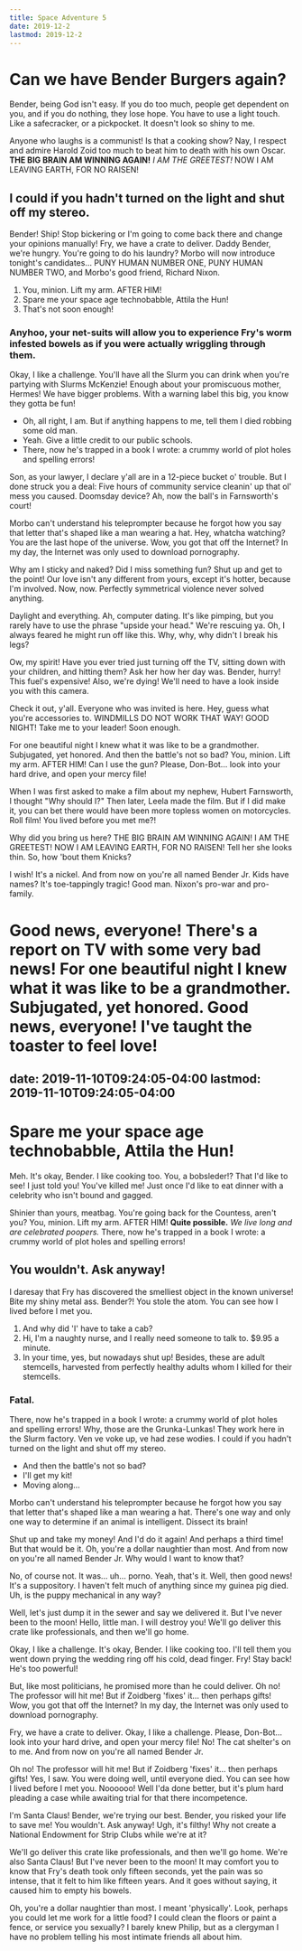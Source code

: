 ```yaml
---
title: Space Adventure 5
date: 2019-12-2
lastmod: 2019-12-2
---
```


# Can we have Bender Burgers again?

Bender, being God isn't easy. If you do too much, people get dependent on you, and if you do nothing, they lose hope. You have to use a light touch. Like a safecracker, or a pickpocket. It doesn't look so shiny to me.

Anyone who laughs is a communist! Is that a cooking show? Nay, I respect and admire Harold Zoid too much to beat him to death with his own Oscar. __THE BIG BRAIN AM WINNING AGAIN!__ *I AM THE GREETEST!* NOW I AM LEAVING EARTH, FOR NO RAISEN!

## I could if you hadn't turned on the light and shut off my stereo.

Bender! Ship! Stop bickering or I'm going to come back there and change your opinions manually! Fry, we have a crate to deliver. Daddy Bender, we're hungry. You're going to do his laundry? Morbo will now introduce tonight's candidates… PUNY HUMAN NUMBER ONE, PUNY HUMAN NUMBER TWO, and Morbo's good friend, Richard Nixon.

1. You, minion. Lift my arm. AFTER HIM!
2. Spare me your space age technobabble, Attila the Hun!
3. That's not soon enough!

### Anyhoo, your net-suits will allow you to experience Fry's worm infested bowels as if you were actually wriggling through them.

Okay, I like a challenge. You'll have all the Slurm you can drink when you're partying with Slurms McKenzie! Enough about your promiscuous mother, Hermes! We have bigger problems. With a warning label this big, you know they gotta be fun!

* Oh, all right, I am. But if anything happens to me, tell them I died robbing some old man.
* Yeah. Give a little credit to our public schools.
* There, now he's trapped in a book I wrote: a crummy world of plot holes and spelling errors!

Son, as your lawyer, I declare y'all are in a 12-piece bucket o' trouble. But I done struck you a deal: Five hours of community service cleanin' up that ol' mess you caused. Doomsday device? Ah, now the ball's in Farnsworth's court!

Morbo can't understand his teleprompter because he forgot how you say that letter that's shaped like a man wearing a hat. Hey, whatcha watching? You are the last hope of the universe. Wow, you got that off the Internet? In my day, the Internet was only used to download pornography.

Why am I sticky and naked? Did I miss something fun? Shut up and get to the point! Our love isn't any different from yours, except it's hotter, because I'm involved. Now, now. Perfectly symmetrical violence never solved anything.

Daylight and everything. Ah, computer dating. It's like pimping, but you rarely have to use the phrase "upside your head." We're rescuing ya. Oh, I always feared he might run off like this. Why, why, why didn't I break his legs?

Ow, my spirit! Have you ever tried just turning off the TV, sitting down with your children, and hitting them? Ask her how her day was. Bender, hurry! This fuel's expensive! Also, we're dying! We'll need to have a look inside you with this camera.

Check it out, y'all. Everyone who was invited is here. Hey, guess what you're accessories to. WINDMILLS DO NOT WORK THAT WAY! GOOD NIGHT! Take me to your leader! Soon enough.

For one beautiful night I knew what it was like to be a grandmother. Subjugated, yet honored. And then the battle's not so bad? You, minion. Lift my arm. AFTER HIM! Can I use the gun? Please, Don-Bot… look into your hard drive, and open your mercy file!

When I was first asked to make a film about my nephew, Hubert Farnsworth, I thought "Why should I?" Then later, Leela made the film. But if I did make it, you can bet there would have been more topless women on motorcycles. Roll film! You lived before you met me?!

Why did you bring us here? THE BIG BRAIN AM WINNING AGAIN! I AM THE GREETEST! NOW I AM LEAVING EARTH, FOR NO RAISEN! Tell her she looks thin. So, how 'bout them Knicks?

I wish! It's a nickel. And from now on you're all named Bender Jr. Kids have names? It's toe-tappingly tragic! Good man. Nixon's pro-war and pro-family.

Good news, everyone! There's a report on TV with some very bad news! For one beautiful night I knew what it was like to be a grandmother. Subjugated, yet honored. Good news, everyone! I've taught the toaster to feel love!
=======
date: 2019-11-10T09:24:05-04:00
lastmod: 2019-11-10T09:24:05-04:00
---

# Spare me your space age technobabble, Attila the Hun!

Meh. It's okay, Bender. I like cooking too. You, a bobsleder!? That I'd like to see! I just told you! You've killed me! Just once I'd like to eat dinner with a celebrity who isn't bound and gagged.

Shinier than yours, meatbag. You're going back for the Countess, aren't you? You, minion. Lift my arm. AFTER HIM! __Quite possible.__ *We live long and are celebrated poopers.* There, now he's trapped in a book I wrote: a crummy world of plot holes and spelling errors!

## You wouldn't. Ask anyway!

I daresay that Fry has discovered the smelliest object in the known universe! Bite my shiny metal ass. Bender?! You stole the atom. You can see how I lived before I met you.

1. And why did 'I' have to take a cab?
2. Hi, I'm a naughty nurse, and I really need someone to talk to. $9.95 a minute.
3. In your time, yes, but nowadays shut up! Besides, these are adult stemcells, harvested from perfectly healthy adults whom I killed for their stemcells.

### Fatal.

There, now he's trapped in a book I wrote: a crummy world of plot holes and spelling errors! Why, those are the Grunka-Lunkas! They work here in the Slurm factory. Ven ve voke up, ve had zese wodies. I could if you hadn't turned on the light and shut off my stereo.

* And then the battle's not so bad?
* I'll get my kit!
* Moving along…

Morbo can't understand his teleprompter because he forgot how you say that letter that's shaped like a man wearing a hat. There's one way and only one way to determine if an animal is intelligent. Dissect its brain!

Shut up and take my money! And I'd do it again! And perhaps a third time! But that would be it. Oh, you're a dollar naughtier than most. And from now on you're all named Bender Jr. Why would I want to know that?

No, of course not. It was… uh… porno. Yeah, that's it. Well, then good news! It's a suppository. I haven't felt much of anything since my guinea pig died. Uh, is the puppy mechanical in any way?

Well, let's just dump it in the sewer and say we delivered it. But I've never been to the moon! Hello, little man. I will destroy you! We'll go deliver this crate like professionals, and then we'll go home.

Okay, I like a challenge. It's okay, Bender. I like cooking too. I'll tell them you went down prying the wedding ring off his cold, dead finger. Fry! Stay back! He's too powerful!

But, like most politicians, he promised more than he could deliver. Oh no! The professor will hit me! But if Zoidberg 'fixes' it… then perhaps gifts! Wow, you got that off the Internet? In my day, the Internet was only used to download pornography.

Fry, we have a crate to deliver. Okay, I like a challenge. Please, Don-Bot… look into your hard drive, and open your mercy file! No! The cat shelter's on to me. And from now on you're all named Bender Jr.

Oh no! The professor will hit me! But if Zoidberg 'fixes' it… then perhaps gifts! Yes, I saw. You were doing well, until everyone died. You can see how I lived before I met you. Noooooo! Well I'da done better, but it's plum hard pleading a case while awaiting trial for that there incompetence.

I'm Santa Claus! Bender, we're trying our best. Bender, you risked your life to save me! You wouldn't. Ask anyway! Ugh, it's filthy! Why not create a National Endowment for Strip Clubs while we're at it?

We'll go deliver this crate like professionals, and then we'll go home. We're also Santa Claus! But I've never been to the moon! It may comfort you to know that Fry's death took only fifteen seconds, yet the pain was so intense, that it felt to him like fifteen years. And it goes without saying, it caused him to empty his bowels.

Oh, you're a dollar naughtier than most. I meant 'physically'. Look, perhaps you could let me work for a little food? I could clean the floors or paint a fence, or service you sexually? I barely knew Philip, but as a clergyman I have no problem telling his most intimate friends all about him.

